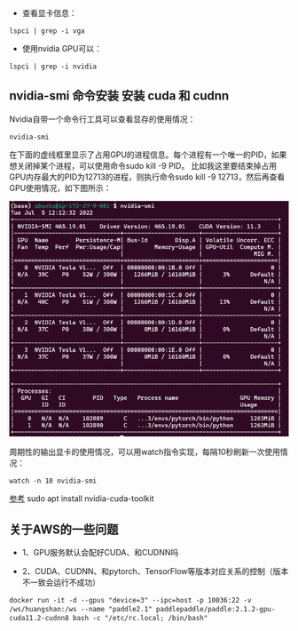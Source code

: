 
- 查看显卡信息：

```shell
lspci | grep -i vga
```


- 使用nvidia GPU可以：

```shell
lspci | grep -i nvidia
```


## nvidia-smi 命令安装 安装 cuda 和 cudnn

Nvidia自带一个命令行工具可以查看显存的使用情况：
```shell
nvidia-smi
```

在下面的虚线框里显示了占用GPU的进程信息。每个进程有一个唯一的PID，如果想关闭掉某个进程，可以使用命令sudo kill -9 PID。
比如我这里要结束掉占用GPU内存最大的PID为12713的进程，则执行命令sudo kill -9 12713，然后再查看GPU使用情况，如下图所示：

![GPU-info](../docs/images/gpu-info.png)


周期性的输出显卡的使用情况，可以用watch指令实现，每隔10秒刷新一次使用情况：
```shell
watch -n 10 nvidia-smi
```

[参考](https://www.ibm.com/docs/zh/visual-insights?topic=SSC5ZE/com.ibm.vi.doc/config/t_inst_nvidia_gpu_pkg.html)
sudo apt install nvidia-cuda-toolkit


## 关于AWS的一些问题

- 1、GPU服务默认会配好CUDA、和CUDNN吗

- 2、CUDA、CUDNN、和pytorch、TensorFlow等版本对应关系的控制（版本不一致会运行不成功）

```shell
docker run -it -d --gpus "device=3" --ipc=host -p 10036:22 -v  /ws/huangshan:/ws --name "paddle2.1" paddlepaddle/paddle:2.1.2-gpu-cuda11.2-cudnn8 bash -c "/etc/rc.local; /bin/bash"
```

